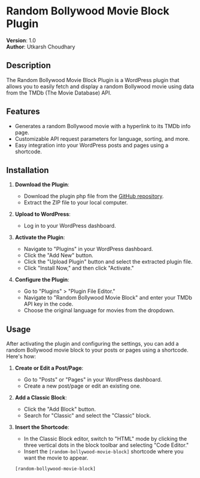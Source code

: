 # Random Bollywood Movie Block Plugin

**Version**: 1.0  
**Author**: Utkarsh Choudhary

## Description

The Random Bollywood Movie Block Plugin is a WordPress plugin that allows you to easily fetch and display a random Bollywood movie using data from the TMDb (The Movie Database) API.

## Features

- Generates a random Bollywood movie with a hyperlink to its TMDb info page.
- Customizable API request parameters for language, sorting, and more.
- Easy integration into your WordPress posts and pages using a shortcode.

## Installation

1. **Download the Plugin**:
   - Download the plugin php file from the [GitHub repository](https://github.com/utkarsh21/random-bollywood-movie-generator).
   - Extract the ZIP file to your local computer.

2. **Upload to WordPress**:
   - Log in to your WordPress dashboard.

3. **Activate the Plugin**:
   - Navigate to "Plugins" in your WordPress dashboard.
   - Click the "Add New" button.
   - Click the "Upload Plugin" button and select the extracted plugin file.
   - Click "Install Now," and then click "Activate."

4. **Configure the Plugin**:
   - Go to "Plugins" > "Plugin File Editor."
   - Navigate to "Random Bollywood Movie Block" and enter your TMDb API key in the code.
   - Choose the original language for movies from the dropdown.

## Usage

After activating the plugin and configuring the settings, you can add a random Bollywood movie block to your posts or pages using a shortcode. Here's how:

1. **Create or Edit a Post/Page**:
   - Go to "Posts" or "Pages" in your WordPress dashboard.
   - Create a new post/page or edit an existing one.

2. **Add a Classic Block**:
   - Click the "Add Block" button.
   - Search for "Classic" and select the "Classic" block.

3. **Insert the Shortcode**:
   - In the Classic Block editor, switch to "HTML" mode by clicking the three vertical dots in the block toolbar and selecting "Code Editor."
   - Insert the `[random-bollywood-movie-block]` shortcode where you want the movie to appear.

   ```html
   [random-bollywood-movie-block]

